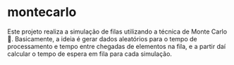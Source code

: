 # montecarlo
Este projeto realiza a simulação de filas utilizando a técnica de Monte Carlo 🎲. Basicamente, a ideia é gerar dados aleatórios para o tempo de processamento e tempo entre chegadas de elementos na fila, e a partir daí calcular o tempo de espera em fila para cada simulação.
